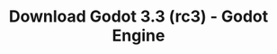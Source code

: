 ---
# Generated by /tools/generators/src/download_archive_generator !!! do not edit by hand !!!
title: 'Download Godot 3.3 (rc3) - Godot Engine'
type: 'download/archive'
name: '3.3'
flavor: 'rc3'
release_date: '2021-02-23T03:00:00-00:00'
release_notes: 'article/release-candidate-godot-3-2-4-rc-3/'
primaryPlatforms:
  - 'android.apk'
  - 'linux.64'
  - 'macos.universal'
  - 'windows.64'
  - 'linux_server.headless.64'
  - 'web'
  - 'templates'
links:
  android.apk:
    name: 'android.apk'
    title: 'Android'
    caption: 'Universal APK (ARM64 + ARMv7 + x86_64 + x86)'
    tags:
      - 'APK download'
      - 'ARM64/v7'
      - 'x86 (64 & 32 bit)'
    hosts:
      github_builds:
        regular: 'https://github.com/godotengine/godot-builds/releases/download/3.3-rc3/Godot_v3.3-rc3_android_editor.apk'
        mono: '#'
      github:
        regular: 'https://github.com/godotengine/godot/releases/download/3.3-rc3/Godot_v3.3-rc3_android_editor.apk'
        mono: '#'
  linux.64:
    name: 'linux.64'
    title: 'Linux'
    caption: 'Standard (x86_64)'
    tags:
      - '64 bit'
    hosts:
      github_builds:
        regular: 'https://github.com/godotengine/godot-builds/releases/download/3.3-rc3/Godot_v3.3-rc3_x11.64.zip'
        mono: 'https://github.com/godotengine/godot-builds/releases/download/3.3-rc3/Godot_v3.3-rc3_mono_x11_64.zip'
      github:
        regular: 'https://github.com/godotengine/godot/releases/download/3.3-rc3/Godot_v3.3-rc3_x11.64.zip'
        mono: 'https://github.com/godotengine/godot/releases/download/3.3-rc3/Godot_v3.3-rc3_mono_x11_64.zip'
  macos.universal:
    name: 'macos.universal'
    title: 'macOS'
    caption: 'Universal (x86_64 + Apple Silicon)'
    tags:
      - 'Intel/Apple Silicon'
      - '64 bit'
    hosts:
      github_builds:
        regular: 'https://github.com/godotengine/godot-builds/releases/download/3.3-rc3/Godot_v3.3-rc3_osx.universal.zip'
        mono: 'https://github.com/godotengine/godot-builds/releases/download/3.3-rc3/Godot_v3.3-rc3_mono_osx.universal.zip'
      github:
        regular: 'https://github.com/godotengine/godot/releases/download/3.3-rc3/Godot_v3.3-rc3_osx.universal.zip'
        mono: 'https://github.com/godotengine/godot/releases/download/3.3-rc3/Godot_v3.3-rc3_mono_osx.universal.zip'
  windows.64:
    name: 'windows.64'
    title: 'Windows'
    caption: 'Standard (x86_64)'
    tags:
      - '64 bit'
    hosts:
      github_builds:
        regular: 'https://github.com/godotengine/godot-builds/releases/download/3.3-rc3/Godot_v3.3-rc3_win64.exe.zip'
        mono: 'https://github.com/godotengine/godot-builds/releases/download/3.3-rc3/Godot_v3.3-rc3_mono_win64.zip'
      github:
        regular: 'https://github.com/godotengine/godot/releases/download/3.3-rc3/Godot_v3.3-rc3_win64.exe.zip'
        mono: 'https://github.com/godotengine/godot/releases/download/3.3-rc3/Godot_v3.3-rc3_mono_win64.zip'
  linux_server.headless.64:
    name: 'linux_server.headless.64'
    title: 'Linux Server'
    caption: 'Headless (x86_64)'
    tags:
      - '64 bit'
      - 'Headless'
    hosts:
      github_builds:
        regular: 'https://github.com/godotengine/godot-builds/releases/download/3.3-rc3/Godot_v3.3-rc3_linux_headless.64.zip'
        mono: 'https://github.com/godotengine/godot-builds/releases/download/3.3-rc3/Godot_v3.3-rc3_mono_linux_headless_64.zip'
      github:
        regular: 'https://github.com/godotengine/godot/releases/download/3.3-rc3/Godot_v3.3-rc3_linux_headless.64.zip'
        mono: 'https://github.com/godotengine/godot/releases/download/3.3-rc3/Godot_v3.3-rc3_mono_linux_headless_64.zip'
  web:
    name: 'web'
    title: 'Web editor'
    caption: ''
    tags:
      - 'Self-hosted'
      - 'Cross-platform'
    hosts:
      github_builds:
        regular: 'https://github.com/godotengine/godot-builds/releases/download/3.3-rc3/Godot_v3.3-rc3_web_editor.zip'
        mono: '#'
      github:
        regular: 'https://github.com/godotengine/godot/releases/download/3.3-rc3/Godot_v3.3-rc3_web_editor.zip'
        mono: '#'
  linux.32:
    name: 'linux.32'
    title: 'Linux'
    caption: 'Standard (x86)'
    tags:
      - '32 bit'
    hosts:
      github_builds:
        regular: 'https://github.com/godotengine/godot-builds/releases/download/3.3-rc3/Godot_v3.3-rc3_x11.32.zip'
        mono: 'https://github.com/godotengine/godot-builds/releases/download/3.3-rc3/Godot_v3.3-rc3_mono_x11_32.zip'
      github:
        regular: 'https://github.com/godotengine/godot/releases/download/3.3-rc3/Godot_v3.3-rc3_x11.32.zip'
        mono: 'https://github.com/godotengine/godot/releases/download/3.3-rc3/Godot_v3.3-rc3_mono_x11_32.zip'
  windows.32:
    name: 'windows.32'
    title: 'Windows'
    caption: 'Standard (x86)'
    tags:
      - '32 bit'
    hosts:
      github_builds:
        regular: 'https://github.com/godotengine/godot-builds/releases/download/3.3-rc3/Godot_v3.3-rc3_win32.exe.zip'
        mono: 'https://github.com/godotengine/godot-builds/releases/download/3.3-rc3/Godot_v3.3-rc3_mono_win32.zip'
      github:
        regular: 'https://github.com/godotengine/godot/releases/download/3.3-rc3/Godot_v3.3-rc3_win32.exe.zip'
        mono: 'https://github.com/godotengine/godot/releases/download/3.3-rc3/Godot_v3.3-rc3_mono_win32.zip'
  linux_server.64:
    name: 'linux_server.64'
    title: 'Linux Server'
    caption: 'Standard (x86_64)'
    tags:
      - '64 bit'
    hosts:
      github_builds:
        regular: 'https://github.com/godotengine/godot-builds/releases/download/3.3-rc3/Godot_v3.3-rc3_linux_server.64.zip'
        mono: 'https://github.com/godotengine/godot-builds/releases/download/3.3-rc3/Godot_v3.3-rc3_mono_linux_server_64.zip'
      github:
        regular: 'https://github.com/godotengine/godot/releases/download/3.3-rc3/Godot_v3.3-rc3_linux_server.64.zip'
        mono: 'https://github.com/godotengine/godot/releases/download/3.3-rc3/Godot_v3.3-rc3_mono_linux_server_64.zip'
  aar_library:
    name: 'aar_library'
    title: 'AAR library'
    caption: ''
    tags:
      - 'Android plugins'
      - 'Java'
      - 'Kotlin'
    hosts:
      github_builds:
        regular: 'https://github.com/godotengine/godot-builds/releases/download/3.3-rc3/godot-lib.3.3.rc3.release.aar'
        mono: 'https://github.com/godotengine/godot-builds/releases/download/3.3-rc3/godot-lib.3.3.rc3.mono.release.aar'
      github:
        regular: 'https://github.com/godotengine/godot/releases/download/3.3-rc3/godot-lib.3.3.rc3.release.aar'
        mono: 'https://github.com/godotengine/godot/releases/download/3.3-rc3/godot-lib.3.3.rc3.mono.release.aar'
  templates:
    name: 'templates'
    title: 'Export templates'
    caption: ''
    tags:
      - 'Used to export your games to all supported platforms'
    hosts:
      github_builds:
        regular: 'https://github.com/godotengine/godot-builds/releases/download/3.3-rc3/Godot_v3.3-rc3_export_templates.tpz'
        mono: 'https://github.com/godotengine/godot-builds/releases/download/3.3-rc3/Godot_v3.3-rc3_mono_export_templates.tpz'
      github:
        regular: 'https://github.com/godotengine/godot/releases/download/3.3-rc3/Godot_v3.3-rc3_export_templates.tpz'
        mono: 'https://github.com/godotengine/godot/releases/download/3.3-rc3/Godot_v3.3-rc3_mono_export_templates.tpz'
---